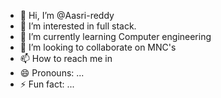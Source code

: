 - 👋 Hi, I’m @Aasri-reddy
- 👀 I’m interested in full stack.
- 🌱 I’m currently learning  Computer engineering
- 💞️ I’m looking to collaborate on MNC's
- 📫 How to reach me in 
- 😄 Pronouns: ...
- ⚡ Fun fact: ...

<!---
Aasri-reddy/Aasri-reddy is a ✨ special ✨ repository because its `README.md` (this file) appears on your GitHub profile.
You can click the Preview link to take a look at your changes.
--->
